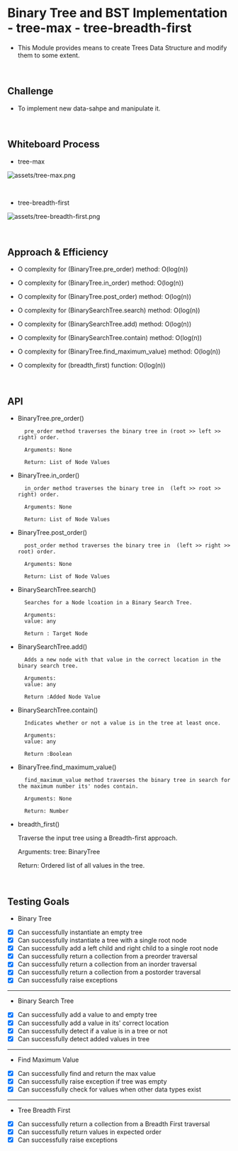 # Binary Tree and BST Implementation - tree-max - tree-breadth-first

- This Module provides means to create Trees Data Structure and modify them to some extent.

<br>

## Challenge

- To implement new data-sahpe and manipulate it.

<br>


## Whiteboard Process

- tree-max

![assets/tree-max.png](assets/tree-max.png)

<br>

- tree-breadth-first

![assets/tree-breadth-first.png](assets/tree-breadth-first.png)

<br>

## Approach & Efficiency

- O complexity for (BinaryTree.pre_order) method: O(log(n))
- O complexity for (BinaryTree.in_order) method: O(log(n))
- O complexity for (BinaryTree.post_order) method: O(log(n))

- O complexity for (BinarySearchTree.search) method: O(log(n))
- O complexity for (BinarySearchTree.add) method: O(log(n))
- O complexity for (BinarySearchTree.contain) method: O(log(n))

- O complexity for (BinaryTree.find_maximum_value) method: O(log(n))

- O complexity for (breadth_first) function: O(log(n))

<br>

## API

- BinaryTree.pre_order()

        pre_order method traverses the binary tree in (root >> left >> right) order.

        Arguments: None

        Return: List of Node Values

- BinaryTree.in_order()

        in_order method traverses the binary tree in  (left >> root >> right) order.

        Arguments: None

        Return: List of Node Values

- BinaryTree.post_order()

        post_order method traverses the binary tree in  (left >> right >> root) order.

        Arguments: None

        Return: List of Node Values

- BinarySearchTree.search()

        Searches for a Node lcoation in a Binary Search Tree.

        Arguments:
        value: any

        Return : Target Node

- BinarySearchTree.add()

        Adds a new node with that value in the correct location in the binary search tree.

        Arguments:
        value: any

        Return :Added Node Value

- BinarySearchTree.contain()

        Indicates whether or not a value is in the tree at least once.

        Arguments:
        value: any

        Return :Boolean

- BinaryTree.find_maximum_value()

        find_maximum_value method traverses the binary tree in search for the maximum number its' nodes contain.

        Arguments: None

        Return: Number

- breadth_first()

    Traverse the input tree using a Breadth-first approach.

    Arguments:
    tree: BinaryTree

    Return:  Ordered list of all values in the tree.

<br>

## Testing Goals

- Binary Tree

- [x] Can successfully instantiate an empty tree
- [x] Can successfully instantiate a tree with a single root node
- [x] Can successfully add a left child and right child to a single root node
- [x] Can successfully return a collection from a preorder traversal
- [x] Can successfully return a collection from an inorder traversal
- [x] Can successfully return a collection from a postorder traversal
- [x] Can successfully raise exceptions

---------------------------------------------------------------------------

- Binary Search Tree

- [x] Can successfully add a value to and empty tree
- [x] Can successfully add a value in its' correct location
- [x] Can successfully detect if a value is in a tree or not
- [x] Can successfully detect added values in tree

---------------------------------------------------------------------------

- Find Maximum Value

- [x] Can successfully find and return the max value
- [x] Can successfully raise exception if tree was empty
- [x] Can successfully check for values when other data types exist

---------------------------------------------------------------------------

- Tree Breadth First

- [x] Can successfully return a collection from a Breadth First traversal
- [x] Can successfully return values in expected order
- [x] Can successfully raise exceptions
